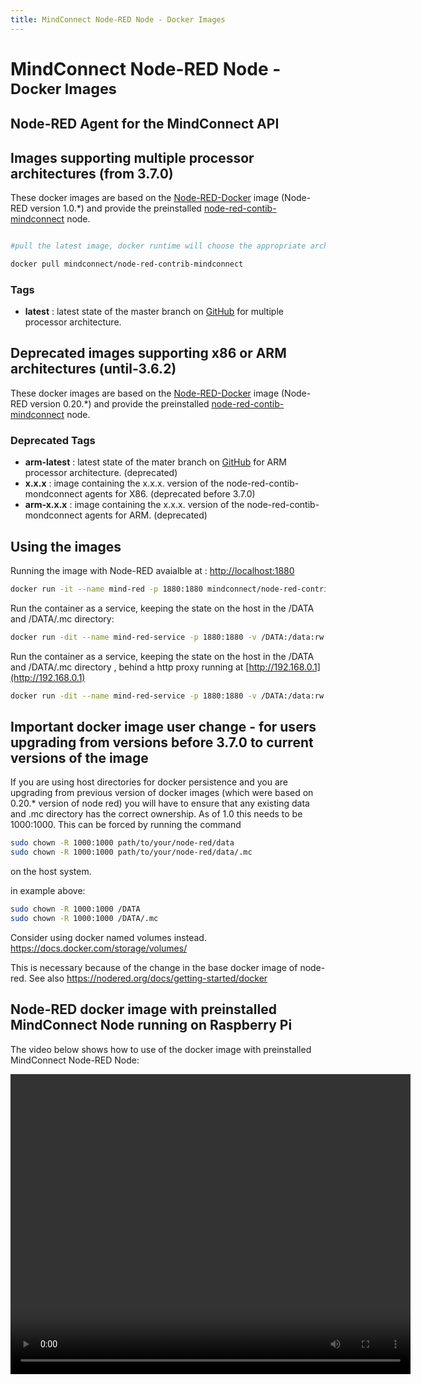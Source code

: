 ```yaml
---
title: MindConnect Node-RED Node - Docker Images
---
```


<!-- @format -->

# MindConnect Node-RED Node - <small>Docker Images</small>

## Node-RED Agent for the MindConnect API

## Images supporting multiple processor architectures (from 3.7.0)

These docker images are based on the [Node-RED-Docker](https://hub.docker.com/r/nodered/node-red/) image (Node-RED version 1.0.\*) and provide the preinstalled [node-red-contib-mindconnect](https://github.com/mindsphere/node-red-contrib-mindconnect) node.

```bash

#pull the latest image, docker runtime will choose the appropriate architecture.

docker pull mindconnect/node-red-contrib-mindconnect
```

### Tags

- **latest** : latest state of the master branch on [GitHub](https://github.com/mindsphere/node-red-mindconnect) for multiple processor architecture.

## Deprecated images supporting x86 or ARM architectures (until-3.6.2)

These docker images are based on the [Node-RED-Docker](https://hub.docker.com/r/nodered/node-red-docker/) image (Node-RED version 0.20.\*) and provide the preinstalled [node-red-contib-mindconnect](https://github.com/mindsphere/node-red-contrib-mindconnect) node.

### Deprecated Tags

- **arm-latest** : latest state of the mater branch on [GitHub](https://github.com/mindsphere/node-red-mindconnect) for ARM processor architecture. (deprecated)
- **x.x.x** : image containing the x.x.x. version of the node-red-contib-mondconnect agents for X86. (deprecated before 3.7.0)
- **arm-x.x.x** : image containing the x.x.x. version of the node-red-contib-mondconnect agents for ARM. (deprecated)

## Using the images

Running the image with Node-RED avaialble at : [http://localhost:1880](http://localhost:1880)

```bash
docker run -it --name mind-red -p 1880:1880 mindconnect/node-red-contrib-mindconnect
```

Run the container as a service, keeping the state on the host in the /DATA and /DATA/.mc directory:

```bash
docker run -dit --name mind-red-service -p 1880:1880 -v /DATA:/data:rw -v /DATA/mc:/usr/src/node-red/.mc:rw --restart unless-stopped mindconnect/node-red-contrib-mindconnect
```

Run the container as a service, keeping the state on the host in the /DATA and /DATA/.mc directory , behind a http proxy running at [http://192.168.0.1](http://192.168.0.1)

```bash
docker run -dit --name mind-red-service -p 1880:1880 -v /DATA:/data:rw -v /DATA/mc:/usr/src/node-red/.mc:rw --restart unless-stopped -e HTTP_PROXY=http://192.168.0.1 mindconnect/node-red-contrib-mindconnect
```

## Important docker image user change - for users upgrading from versions before 3.7.0 to current versions of the image

If you are using host directories for docker persistence and you are upgrading from previous version of docker images (which were based on 0.20.\* version of node red) you will have to ensure that any existing data and .mc directory has the correct ownership.
As of 1.0 this needs to be 1000:1000. This can be forced by running the command

```bash
sudo chown -R 1000:1000 path/to/your/node-red/data
sudo chown -R 1000:1000 path/to/your/node-red/data/.mc
```

on the host system.

in example above:

```bash
sudo chown -R 1000:1000 /DATA
sudo chown -R 1000:1000 /DATA/.mc
```

Consider using docker named volumes instead. <https://docs.docker.com/storage/volumes/>

This is necessary because of the change in the base docker image of node-red. See also <https://nodered.org/docs/getting-started/docker>

## Node-RED docker image with preinstalled MindConnect Node running on Raspberry Pi

The video below shows how to use of the docker image with preinstalled MindConnect Node-RED Node:

<video width="640" height="480" controls>
  <source src="images/node_red_docker_raspberry.mp4" type="video/mp4">
Your browser does not support the video tag.
</video>
